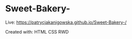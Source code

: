 # Sweet-Bakery-

Live: https://patrycjakanigowska.github.io/Sweet-Bakery-/

Created with:
HTML
CSS
RWD
